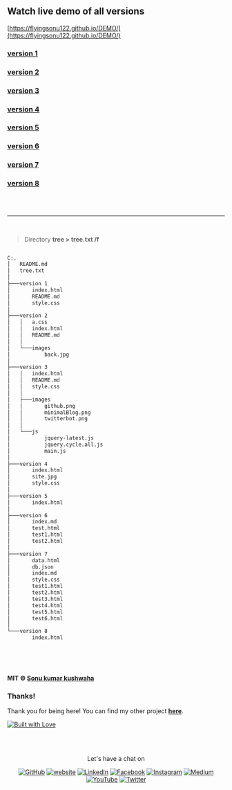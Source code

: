 
## Watch live demo of all versions

[https://flyingsonu122.github.io/DEMO/](https://flyingsonu122.github.io/DEMO/)

### [version 1 ](https://flyingsonu122.github.io/DEMO/version%201/index.html)

### [version 2 ](https://flyingsonu122.github.io/DEMO/version%202/index.html)

### [version 3 ](https://flyingsonu122.github.io/DEMO/version%203/index.html)

### [version 4 ](https://flyingsonu122.github.io/DEMO/version%204/index.html)

### [version 5 ](https://flyingsonu122.github.io/DEMO/version%205/index.html)

### [version 6 ](https://flyingsonu122.github.io/DEMO/version%206/)

### [version 7 ](https://flyingsonu122.github.io/DEMO/version%207)

### [version 8 ](https://flyingsonu122.github.io/DEMO/version%208)


<br><br>


---



<br>

> Directory **tree > tree.txt /f**


```bash

C:.
│   README.md
│   tree.txt
│   
├───version 1
│       index.html
│       README.md
│       style.css
│       
├───version 2
│   │   a.css
│   │   index.html
│   │   README.md
│   │   
│   └───images
│           back.jpg
│           
├───version 3
│   │   index.html
│   │   README.md
│   │   style.css
│   │   
│   ├───images
│   │       github.png
│   │       minimalBlog.png
│   │       twitterbot.png
│   │       
│   └───js
│           jquery-latest.js
│           jquery.cycle.all.js
│           main.js
│           
├───version 4
│       index.html
│       site.jpg
│       style.css
│       
├───version 5
│       index.html
│       
├───version 6
│       index.md
│       test.html
│       test1.html
│       test2.html
│       
├───version 7
│       data.html
│       db.json
│       index.md
│       style.css
│       test1.html
│       test2.html
│       test3.html
│       test4.html
│       test5.html
│       test6.html
│       
└───version 8
        index.html
        


```

<br><br>

**MIT &copy; [Sonu kumar kushwaha](https://github.com/flyingsonu122)**

### Thanks!

Thank you for being here! You can find my other project **[here](https://github.com/flyingsonu122?tab=repositories)**.

[![Built with Love](https://forthebadge.com/images/badges/built-with-love.svg)](https://linktr.ee/flyingsonu) 

<br><br>
<p align="center"> Let's have a chat on </p> 
<p align="center">
	<a href="https://github.com/flyingsonu122"><img src="https://img.shields.io/github/followers/flyingsonu122.svg?label=GitHub&style=social" alt="GitHub"></a>
	<a href="http://bit.ly/2YqcMNO"><img src="https://img.shields.io/badge/Website-blueviolet?style=flat&logo=google-chrome&logoColor=white&color=Black" alt="website"></a>
	<a href="https://www.linkedin.com/in/sonukumarkushwaha/"><img src="https://img.shields.io/badge/LinkedIn--_.svg?style=social&logo=linkedin" alt="LinkedIn"></a>
	<a href="https://www.facebook.com/sonukumarkushwaha736"><img src="https://img.shields.io/badge/Facebook--_.svg?style=social&logo=facebook" alt="Facebook"></a>
	<a href="https://www.instagram.com/flyingsonu736/"><img src="https://img.shields.io/badge/Instagram--_.svg?style=social&logo=instagram" alt="Instagram"></a>
	<a href="https://medium.com/@sonukumarkushwaha"><img src="https://img.shields.io/badge/Medium--_.svg?style=social&logo=medium" alt="Medium"></a>
	<a href="https://www.youtube.com/channel/UCugIYeIc-HzCp-SZxRwuQbA"><img src="https://img.shields.io/badge/YouTube--_.svg?style=social&logo=YouTube" alt="YouTube"></a>
	<a href="https://twitter.com/sonukumarkush12"><img src="https://img.shields.io/twitter/follow/sonukumarkush12?label=Follow&style=social" alt="Twitter"></a>
	
	
</p>

